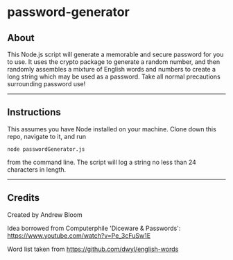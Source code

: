 # password-generator

## About

This Node.js script will generate a memorable and secure password for you to use. It uses the crypto package to generate a random number, and then randomly assembles a mixture of English words and numbers to create a long string which may be used as a password. Take all normal precautions surrounding password use!
***
## Instructions

This assumes you have Node installed on your machine. Clone down this repo, navigate to it, and run 

`node passwordGenerator.js`

 from the command line. The script will log a string no less than 24 characters in length.
***
## Credits

Created by Andrew Bloom

Idea borrowed from Computerphile 'Diceware & Passwords': https://www.youtube.com/watch?v=Pe_3cFuSw1E

Word list taken from https://github.com/dwyl/english-words

